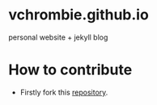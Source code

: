 # vchrombie.github.io
personal website + jekyll blog
 # How to contribute
 * Firstly fork this [repository](https://github.com/vchrombie/vchrombie.github.io).

